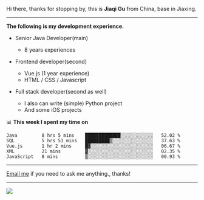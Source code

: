 Hi there, thanks for stopping by, this is **Jiaqi Gu** from China, base in Jiaxing.

---

**The following is my development experience.**

- Senior Java Developer(main)
  - 8 years experiences

- Frontend developer(second)
  - Vue.js (1 year experience)
  - HTML / CSS / Javascript
  
- Full stack developer(second as well)
  - I also can write (simple) Python project
  - And some iOS projects

📊 **This week I spent my time on**
<!--START_SECTION:waka-->
```text
Java         8 hrs 5 mins    █████████████░░░░░░░░░░░░   52.02 % 
SQL          5 hrs 51 mins   █████████▒░░░░░░░░░░░░░░░   37.63 % 
Vue.js       1 hr 2 mins     █▓░░░░░░░░░░░░░░░░░░░░░░░   06.67 % 
XML          21 mins         ▓░░░░░░░░░░░░░░░░░░░░░░░░   02.35 % 
JavaScript   8 mins          ▒░░░░░░░░░░░░░░░░░░░░░░░░   00.93 % 
```
<!--END_SECTION:waka-->

---

[Email me](mailto:droidqw@gmail.com?subject=Hiring_from_GitHub) if you need to ask me anything., thanks!

---

![]( https://visitor-badge.glitch.me/badge?page_id=githubgujiaqi)
